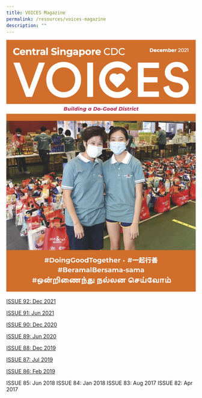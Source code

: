 ```yaml
---
title: VOICES Magazine
permalink: /resources/voices-magazine
description: ""
---
```

![Voices](/images/Resources/voices-dec21-cover.jpg)

[ISSUE 92: Dec 2021](https://go.gov.sg/voices-dec-2021)

[ISSUE 91: Jun 2021](https://go.gov.sg/voices-jun-2021)

[ISSUE 90: Dec 2020](https://go.gov.sg/voices-dec-2020)

[ISSUE 89: Jun 2020](https://go.gov.sg/voices-jun-2020)

[ISSUE 88: Dec 2019](https://go.gov.sg/voices-dec-2019)

[ISSUE 87: Jul 2019](https://go.gov.sg/voices-jul-2019)

[ISSUE 86: Feb 2019](https://go.gov.sg/voices-feb-2019)

ISSUE 85: Jun 2018
ISSUE 84: Jan 2018
ISSUE 83: Aug 2017
ISSUE 82: Apr 2017